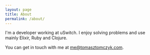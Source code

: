 ```yaml
---
layout: page
title: About
permalink: /about/
---
```


I'm a developer working at uSwitch. I enjoy solving problems and use mainly Elixir, Ruby and Clojure.

You can get in touch with me at me@tomasztomczyk.com.
